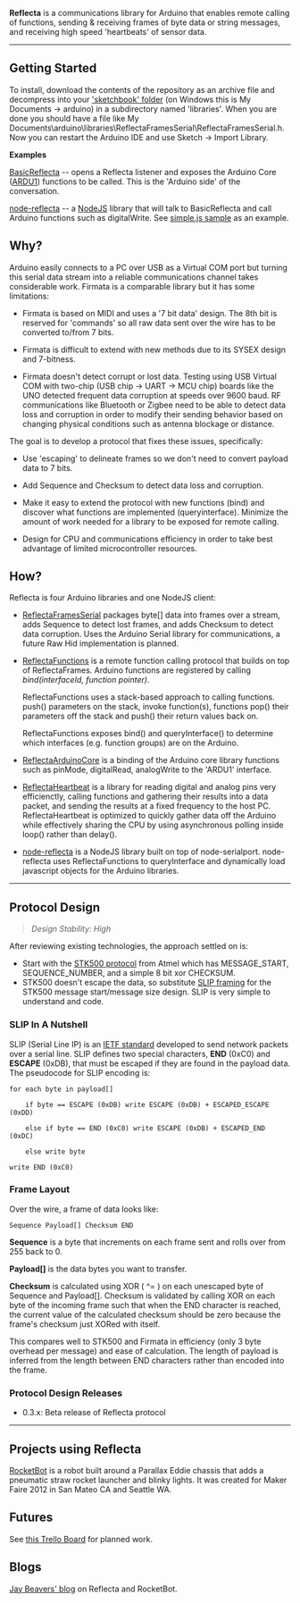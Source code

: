 __Reflecta__ is a communications library for Arduino that enables remote calling of functions, sending & receiving frames of byte data or string messages, and receiving high speed 'heartbeats' of sensor data.

---

## Getting Started

To install, download the contents of the repository as an archive file and decompress into your ['sketchbook' folder](http://arduino.cc/it/Reference/Libraries) (on Windows this is My Documents -> arduino) in a subdirectory named 'libraries'.  When you are done you should have a file like My Documents\arduino\libraries\ReflectaFramesSerial\ReflectaFramesSerial.h.  Now you can restart the Arduino IDE and use Sketch -> Import Library.

__Examples__

[BasicReflecta](https://github.com/JayBeavers/Reflecta/blob/master/Samples/BasicReflecta/BasicReflecta.ino) -- opens a Reflecta listener and exposes the Arduino Core ([ARDU1](https://github.com/jaybeavers/node-reflecta/blob/master/node_modules/reflecta_ARDU1.js)) functions to be called.  This is the 'Arduino side' of the conversation.

[node-reflecta](https://github.com/jaybeavers/node-reflecta) -- a [NodeJS](http://nodejs.org/) library that will talk to BasicReflecta and call Arduino functions such as digitalWrite.  See [simple.js sample](https://github.com/jaybeavers/node-reflecta/blob/master/samples/simple.js) as an example.

## Why?

Arduino easily connects to a PC over USB as a Virtual COM port but turning this serial data stream into a reliable communications channel takes considerable work.  Firmata is a comparable library but it has some limitations:

- Firmata is based on MIDI and uses a '7 bit data' design.  The 8th bit is reserved for 'commands' so all raw data sent over the wire has to be converted to/from 7 bits.

- Firmata is difficult to extend with new methods due to its SYSEX design and 7-bitness.

- Firmata doesn't detect corrupt or lost data.  Testing using USB Virtual COM with two-chip (USB chip -> UART -> MCU chip) boards like the UNO detected frequent data corruption at speeds over 9600 baud.  RF communications like Bluetooth or Zigbee need to be able to detect data loss and corruption in order to modify their sending behavior based on changing physical conditions such as antenna blockage or distance.

The goal is to develop a protocol that fixes these issues, specifically:

- Use 'escaping' to delineate frames so we don't need to convert payload data to 7 bits.

- Add Sequence and Checksum to detect data loss and corruption.

- Make it easy to extend the protocol with new functions (bind) and discover what functions are implemented (queryinterface).  Minimize the amount of work needed for a library to be exposed for remote calling.

- Design for CPU and communications efficiency in order to take best advantage of limited microcontroller resources.

## How?

Reflecta is four Arduino libraries and one NodeJS client:

- [ReflectaFramesSerial](https://github.com/JayBeavers/Reflecta/tree/master/ReflectaFramesSerial) packages byte[] data into frames over a stream, adds Sequence to detect lost frames, and adds Checksum to detect data corruption. Uses the Arduino Serial library for communications, a future Raw Hid implementation is planned.

- [ReflectaFunctions](https://github.com/JayBeavers/Reflecta/tree/master/ReflectaFunctions) is a remote function calling protocol that builds on top of ReflectaFrames.  Arduino functions are registered by calling _bind(interfaceId, function pointer)_.

  ReflectaFunctions uses a stack-based approach to calling functions. push() parameters on the stack, invoke function(s), functions pop() their parameters off the stack and push() their return values back on.

  ReflectaFunctions exposes bind() and queryInterface() to determine which interfaces (e.g. function groups) are on the Arduino.

- [ReflectaArduinoCore](https://github.com/JayBeavers/Reflecta/tree/master/ReflectaArduinoCore) is a binding of the Arduino core library functions such as pinMode, digitalRead, analogWrite to the 'ARDU1' interface.

- [ReflectaHeartbeat](https://github.com/JayBeavers/Reflecta/tree/master/ReflectaHeartbeat) is a library for reading digital and analog pins very efficienctly, calling functions and gathering their results into a data packet, and sending the results at a fixed frequency to the host PC.  ReflectaHeartbeat is optimized to quickly gather data off the Arduino while effectively sharing the CPU by using asynchronous polling inside loop() rather than delay().

- [node-reflecta](https://github.com/jaybeavers/node-reflecta) is a NodeJS library built on top of node-serialport.  node-reflecta uses ReflectaFunctions to queryInterface and dynamically load javascript objects for the Arduino libraries.

---

## Protocol Design

> _Design Stability: High_

After reviewing existing technologies, the approach settled on is:

- Start with the [STK500 protocol](http://www.atmel.com/Images/doc2591.pdf) from Atmel which has MESSAGE\_START, SEQUENCE\_NUMBER, and a simple 8 bit xor CHECKSUM.
- STK500 doesn't escape the data, so substitute [SLIP framing](http://www.ietf.org/rfc/rfc1055.txt) for the STK500 message start/message size design.  SLIP is very simple to understand and code.

### SLIP In A Nutshell ###

SLIP (Serial Line IP) is an [IETF standard](http://www.ietf.org/rfc/rfc1055.txt) developed to send network packets over a serial line.  SLIP defines two special characters, __END__ (0xC0) and __ESCAPE__ (0xDB), that must be escaped if they are found in the payload data.  The pseudocode for SLIP encoding is:

    for each byte in payload[]

        if byte == ESCAPE (0xDB) write ESCAPE (0xDB) + ESCAPED_ESCAPE (0xDD)

        else if byte == END (0xC0) write ESCAPE (0xDB) + ESCAPED_END (0xDC)

        else write byte

    write END (0xC0)

### Frame Layout

Over the wire, a frame of data looks like:

    Sequence Payload[] Checksum END

__Sequence__ is a byte that increments on each frame sent and rolls over from 255 back to 0.

__Payload[]__ is the data bytes you want to transfer.

__Checksum__ is calculated using XOR ( ^= ) on each unescaped byte of Sequence and Payload[].  Checksum is validated by calling XOR on each byte of the incoming frame such that when the END character is reached, the current value of the calculated checksum should be zero because the frame's checksum just XORed with itself.

This compares well to STK500 and Firmata in efficiency (only 3 byte overhead per message) and ease of calculation.  The length of payload is inferred from the length between END characters rather than encoded into the frame.

### Protocol Design Releases

- 0.3.x: Beta release of Reflecta protocol

---

## Projects using Reflecta

[RocketBot](https://github.com/JayBeavers/RocketBot) is a robot built around a Parallax Eddie chassis that adds a pneumatic straw rocket launcher and blinky lights.  It was created for Maker Faire 2012 in San Mateo CA and Seattle WA.

## Futures

See [this Trello Board](https://trello.com/board/reflecta/4fe0b182caf51043640db94b) for planned work.

## Blogs

[Jay Beavers' blog](http://blog.jaybeavers.org/) on Reflecta and RocketBot.